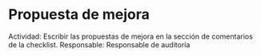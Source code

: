 # Propuesta de mejora

Actividad: Escribir las propuestas de mejora en la sección de comentarios de la checklist.
Responsable: Responsable de auditoría